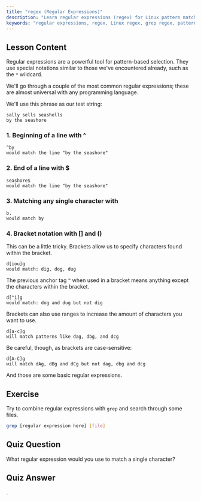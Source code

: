```yaml
---
title: "regex (Regular Expressions)"
description: "Learn regular expressions (regex) for Linux pattern matching. Understand regex syntax like ^, $, ., and [] for text manipulation. Improve your grep skills!"
keywords: "regular expressions, regex, Linux regex, grep regex, pattern matching, regex tutorial, Linux commands, beginner"
---
```


## Lesson Content

Regular expressions are a powerful tool for pattern-based selection. They use special notations similar to those we've encountered already, such as the `*` wildcard.

We'll go through a couple of the most common regular expressions; these are almost universal with any programming language.

We'll use this phrase as our test string:

```plaintext
sally sells seashells
by the seashore
```

### 1. Beginning of a line with ^

```plaintext
^by
would match the line "by the seashore"
```

### 2. End of a line with $

```plaintext
seashore$
would match the line "by the seashore"
```

### 3. Matching any single character with

```plaintext
b.
would match by
```

### 4. Bracket notation with [] and ()

This can be a little tricky. Brackets allow us to specify characters found within the bracket.

```plaintext
d[iou]g
would match: dig, dog, dug
```

The previous anchor tag `^` when used in a bracket means anything except the characters within the bracket.

```plaintext
d[^i]g
would match: dog and dug but not dig
```

Brackets can also use ranges to increase the amount of characters you want to use.

```plaintext
d[a-c]g
will match patterns like dag, dbg, and dcg
```

Be careful, though, as brackets are case-sensitive:

```plaintext
d[A-C]g
will match dAg, dBg and dCg but not dag, dbg and dcg
```

And those are some basic regular expressions.

## Exercise

Try to combine regular expressions with `grep` and search through some files.

```bash
grep [regular expression here] [file]
```

## Quiz Question

What regular expression would you use to match a single character?

## Quiz Answer

.
